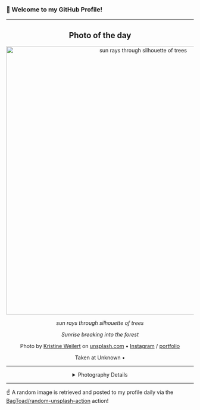 ### 👋 Welcome to my GitHub Profile!

----
<div align="center">

## Photo of the day
  
  <a href="https://unsplash.com/photos/sun-rays-through-silhouette-of-trees-tLNRTxieD7k"><img width="720" src="https://images.unsplash.com/photo-1462290625486-c142817fb94d?crop=entropy&cs=tinysrgb&fit=max&fm=jpg&ixid=M3w1OTQ0OTd8MHwxfHJhbmRvbXx8fHx8fHx8fDE3NDU1NjE0MTN8&ixlib=rb-4.0.3&q=80&w=1080" alt="sun rays through silhouette of trees"></a>
  
  <em>sun rays through silhouette of trees</em>
  
  <em>Sunrise breaking into the forest</em>

  Photo by [Kristine Weilert](http://www.kristineweilert.com) on [unsplash.com](https://unsplash.com/) • [Instagram](https://instagram.com/kristineweilert) / [portfolio](http://www.kristineweilert.com)
  
  Taken at Unknown • 
  
  ---
  
<details>
<summary>Photography Details</summary>
  
| Parameter     | Value |
| ------------- | ----- |
| Camera Model  | X-T1 |
| Exposure Time | 1/4000 |
| Aperture      | 3.2 |
| Focal Length  | 23.0 |
| ISO           | 400 |
| Location      | Unknown (null) |
| Coordinates   | Latitude null, Longitude null |

</details>

</div>

----

☝️ A random image is retrieved and posted to my profile daily via the [BagToad/random-unsplash-action](https://github.com/BagToad/random-unsplash-action) action!
